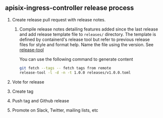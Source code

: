 <!--
#
# Licensed to the Apache Software Foundation (ASF) under one or more
# contributor license agreements.  See the NOTICE file distributed with
# this work for additional information regarding copyright ownership.
# The ASF licenses this file to You under the Apache License, Version 2.0
# (the "License"); you may not use this file except in compliance with
# the License.  You may obtain a copy of the License at
#
#     http://www.apache.org/licenses/LICENSE-2.0
#
# Unless required by applicable law or agreed to in writing, software
# distributed under the License is distributed on an "AS IS" BASIS,
# WITHOUT WARRANTIES OR CONDITIONS OF ANY KIND, either express or implied.
# See the License for the specific language governing permissions and
# limitations under the License.
#
-->

## apisix-ingress-controller release process

1. Create release pull request with release notes.

   1. Compile release notes detailing features added since the last release and
      add release template file to `releases/` directory. The template is defined
      by containerd's release tool but refer to previous release files for style
      and format help. Name the file using the version.
      See [release-tool](https://github.com/containerd/release-tool)

      You can use the following command to generate content

      ```sh
      git fetch --tags -- fetch tags from remote
      release-tool -l -d -n -t 1.0.0 releases/v1.0.0.toml
      ```

2. Vote for release

3. Create tag

4. Push tag and Github release

5. Promote on Slack, Twitter, mailing lists, etc
